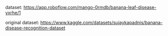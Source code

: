 dataset: https://app.roboflow.com/mango-0rmdb/banana-leaf-disease-yxrhe/1

original dataset: https://www.kaggle.com/datasets/sujaykapadnis/banana-disease-recognition-dataset
